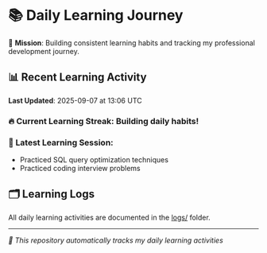 # 📚 Daily Learning Journey

🎯 **Mission**: Building consistent learning habits and tracking my professional development journey.

## 📊 Recent Learning Activity

**Last Updated**: 2025-09-07 at 13:06 UTC

### 🔥 Current Learning Streak: Building daily habits!

### 📝 Latest Learning Session:
- Practiced SQL query optimization techniques
- Practiced coding interview problems

## 🗂️ Learning Logs

All daily learning activities are documented in the [logs/](./logs/) folder.

---
*🤖 This repository automatically tracks my daily learning activities*
